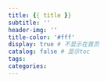 ```yaml
---
title: {{ title }}
subtitle: ''
header-img: ''
title-color: '#fff'
display: true # 不显示在首页
catalog: false # 显示toc
tags:
categories:
---
```

